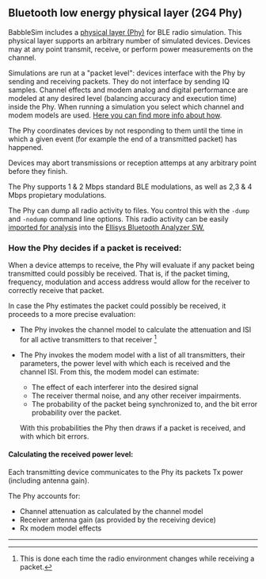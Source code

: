 ## Bluetooth low energy physical layer (2G4 Phy)

BabbleSim includes a
[physical layer (Phy)](https://github.com/BabbleSim/ext_2G4_phy_v1)
for BLE radio simulation.
This physical layer supports an arbitrary number of simulated devices.
Devices may at any point transmit, receive, or perform power measurements on the
channel.

Simulations are run at a "packet level": devices interface with the Phy by
sending and receiving packets. They do not interface by sending IQ samples.
Channel effects and modem analog and digital performance are modeled at any
desired level (balancing accuracy and execution time) inside the Phy.
When running a simulation you select which channel and modem models are used.
[Here you can find more info about how](2G4_select_ch_mo.md).

The Phy coordinates devices by not responding to them until the time in which
a given event (for example the end of a transmitted packet) has happened.

Devices may abort transmissions or reception attemps at any arbitrary point
before they finish.

The Phy supports 1 & 2 Mbps standard BLE modulations, as well as 2,3 & 4 Mbps
propietary modulations.

The Phy can dump all radio activity to files. You control this with the
```-dump``` and ```-nodump``` command line options.
This radio activity can be easily [imported for analysis](import_Ellisys.md)
into the
[Ellisys Bluetooth Analyzer SW.](https://www.ellisys.com/products/bex400/index.php#screenshots)

### How the Phy decides if a packet is received:

When a device attemps to receive, the Phy will evaluate if any packet
being transmitted could possibly be received. That is, if the packet timing,
frequency, modulation and access address would allow for the receiver to
correctly receive that packet.

In case the Phy estimates the packet could possibly be received, it proceeds
to a more precise evaluation:

* The Phy invokes the channel model to calculate the attenuation and ISI for
  all active transmitters to that receiver [^1]

* The Phy invokes the modem model with a list of all transmitters, their
  parameters, the power level with which each is received and the channel ISI.
  From this, the modem model can estimate:

    * The effect of each interferer into the desired signal
    * The receiver thermal noise, and any other receiver impairments.
    * The probability of the packet being synchronized to, and the bit error
      probability over the packet.

    With this probabilities the Phy then draws if a packet is received,
    and with which bit errors.

[^1]: This is done each time the radio environment changes while receiving a packet.

#### Calculating the received power level:

Each transmitting device communicates to the Phy its packets Tx power
(including antenna gain).

The Phy accounts for:

* Channel attenuation as calculated by the channel model
* Receiver antenna gain (as provided by the receiving device)
* Rx modem model effects

-------------------